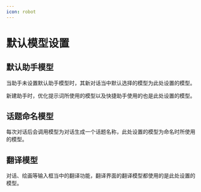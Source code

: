 ```yaml
---
icon: robot
---
```


# 默认模型设置

## 默认助手模型

当助手未设置默认助手模型时，其新对话当中默认选择的模型为此处设置的模型。

新建助手时，优化提示词所使用的模型以及快捷助手使用的也是此处设置的模型。

## 话题命名模型

每次对话后会调用模型为对话生成一个话题名称，此处设置的模型为命名时所使用的模型。

## 翻译模型

对话、绘画等输入框当中的翻译功能，翻译界面的翻译模型都使用的是此处设置的模型。
